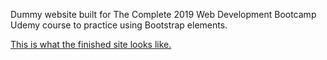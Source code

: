 
Dummy website built for The Complete 2019 Web Development Bootcamp Udemy course to practice using Bootstrap elements.

[This is what the finished site looks like.]( https://mrhallonline.github.io/tindog-bootstrap-lesson/)

